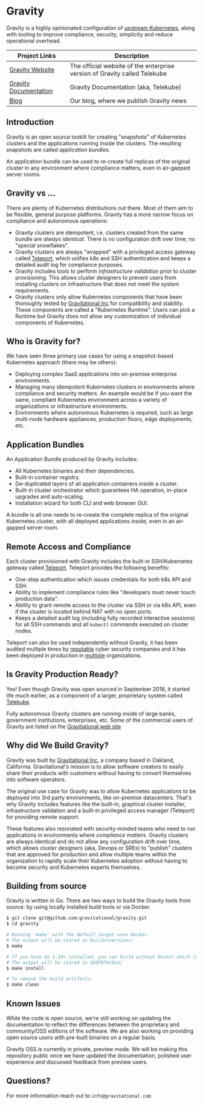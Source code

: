 # Gravity

Gravity is a highly opinionated configuration of [upstream Kubernetes](https://kubernetes.io/), along with tooling to improve compliance, security, simplicity and reduce operational overhead.

|Project Links| Description
|---|----
| [Gravity Website](http://gravitational.com/telekube)  | The official website of the enterprise version of Gravity called Telekube |
| [Gravity Documentation](http://gravitational.com/telekube/documentation)  | Gravity Documentation (aka, Telekube)  |
| [Blog](http://blog.gravitational.com) | Our blog, where we publish Gravity news |

## Introduction

Gravity is an open source tooklit for creating "snapshots" of Kubernetes
clusters and the applications running inside the clusters. The resulting snapshots are called
*application bundles*. 

An application bundle can be used to re-create full replicas of the original
cluster in any environment where compliance matters, even in air-gapped server
rooms.

## Gravity vs ...

There are plenty of Kubernetes distributions out there. Most of them aim to be
flexible, general purpose platforms. Gravity has a more narrow focus
on compliance and autonomous operations:

* Gravity clusters are idempotent, i.e. clusters created from the same bundle
  are _always identical_. There is no configuration drift over time; no
  "special snowflakes".
* Gravity clusters are always "wrapped" with a privileged access gateway called
  [Teleport](https://gravitational.com/teleport), which unifies k8s and SSH authentication 
  and keeps a detailed audit log for compliance purposes.
* Gravity includes tools to perform _infrastructure validation_ prior to
  cluster provisioning. This allows cluster designers to prevent users from
  installing clusters on infrastructure that does not meet the system requirements.
* Gravity clusters only allow Kubernetes components that have been thoroughly
  tested by [Gravitational Inc](https://gravitational.com) for compatibility
  and stability. These components are called a "Kubernetes Runtime". Users can
  pick a Runtime but Gravity does not allow any customization of
  individual components of Kubernetes.

## Who is Gravity for?

We have seen three primary use cases for using a snapshot-based Kubernetes approach
(there may be others):

* Deploying complex SaaS applications into on-premise enterprise environments.
* Managing many idempotent Kubernetes clusters in environments where
  compliance and security matters. An example would be if you want the same,
  compliant Kubernetes environment across a variety of organizations or infrastructure
  environments.
* Environments where autonomous Kubernetes is required, such as large multi-node
  hardware appliances, production floors, edge deployments, etc.

## Application Bundles

An Application Bundle produced by Gravity includes:

* All Kubernetes binaries and their dependencies.
* Built-in container registry.
* De-duplicated layers of all application containers inside a cluster.
* Built-in cluster orchestrator which guarantees HA operation, in-place
  upgrades and auto-scaling.
* Installation wizard for both CLI and web browser GUI.

A bundle is all one needs to re-create the complete replica of the original
Kubernetes cluster, with all deployed applications inside, even in an
air-gapped server room.

## Remote Access and Compliance

Each cluster provisioned with Gravity includes the built-in SSH/Kubernetes gateway 
called [Teleport](https://github.com/gravitational/teleport). Teleport provides the 
following benefits:

* One-step authentication which issues credentials for both k8s API and SSH.
* Ability to implement compliance rules like "developers must never touch production data".
* Ability to grant remote access to the cluster via SSH or via k8s API, even if the
  cluster is located behind NAT with no open ports.
* Keeps a detailed audit log (including fully recorded interactive sessions)
  for all SSH commands and all `kubectl` commands executed on cluster nodes.

Teleport can also be used independently without Gravity, it has been audited
multiple times by [reputable](https://gravitational.com/blog/teleport-security-audit/) 
cyber security companies and it has been deployed in production in [multiple](https://gravitational.com/teleport) 
organizations.

## Is Gravity Production Ready?

Yes! Even though Gravity was open sourced in September 2018, it started life
much earlier, as a component of a larger, proprietary system called
[Telekube](https://gravitational.com/telekube). 

Fully autonomous Gravity clusters are running inside of large banks, government
institutions, enterprises, etc. Some of the commercial users of Gravity are
listed on the [Gravitational web site](https://gravitational.com)

## Why did We Build Gravity?

Gravity was built by [Gravitational Inc](https://gravitational.com), a company
based in Oakland, California. Gravitational's mission is to allow software
creators to easily share their products with customers without having to
convert themselves into software operators. 

The original use case for Gravity was to allow Kubernetes applications to be
deployed into 3rd party environments, like on-premise datacenters. That's why 
Gravity includes features like the built-in, graphical cluster installer, 
infrastructure validation and a built-in privileged access manager (Teleport) 
for providing remote support.

These features also resonated with security-minded teams who need to run
applications in environments where _compliance matters_. Gravity clusters are
always identical and do not allow any configuration drift over time, which
allows _cluster designers_ (aka, Devops or SREs) to "publish" clusters that are approved for
production and allow multiple teams within the organization to rapidly scale their
Kubernetes adoption without having to become security and Kubernetes experts themselves.

## Building from source

Gravity is written in Go. There are two ways to build the Gravity tools from
source: by using locally installed build tools or via Docker.

```bash
$ git clone git@github.com:gravitational/gravity.git
$ cd gravity

# Running 'make' with the default target uses Docker.
# The output will be stored in build/<version>/
$ make

# If you have Go 1.10+ installed, you can build without Docker which is faster.
# The output will be stored in $GOPATH/bin/
$ make install

# To remove the build artifacts:
$ make clean
```

## Known Issues

While the code is open source, we're still working on updating the
documentation to reflect the differences between the proprietary and
community/OSS editions of the software. We are also working on providing open
source users with pre-built binaries on a regular basis.

Gravity OSS is currently in private, preview mode. We will be making this
repository public once we have updated the documentation, polished user experience
and discussed feedback from preview users.

## Questions?

For more information reach out to `info@gravitational.com`

